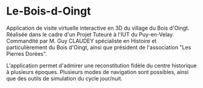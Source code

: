 # Le-Bois-d-Oingt
Application de visite virtuelle interactive en 3D du village du Bois d'Oingt.
Réalisée dans le cadre d'un Projet Tuteuré à l'IUT du Puy-en-Velay.
Commandité par M. Guy CLAUDEY spécialiste en Histoire et particulièrement du Bois d'Oingt, ainsi que président de l'association "Les Pierres Dorées".

L'application permet d'admirer une reconstitution fidèle du centre historique à plusieurs époques.
Plusieurs modes de navigation sont possibles, ainsi que des outils de simulation du cycle jour/nuit.
